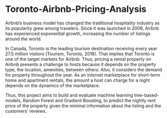 # Toronto-Airbnb-Pricing-Analysis
Airbnb’s business model has changed the traditional hospitality industry as its popularity grew among travelers. Since it was launched in 2008, Airbnb has experienced exponential growth, increasing the number of listings around the world.

In Canada, Toronto is the leading tourism destination receiving every year 27.5 million visitors (Tourism, Toronto, 2018). That implies that Toronto is one of the target markets for Airbnb. Thus, pricing a rental property on Airbnb presents a challenge to hosts because it depends on the property type, the location, amenities, between others. Also, it considers the demand for property throughout the year. As an internet marketplace for short-term home and apartment rentals, the amount a host can charge for a night depends on the dynamics of the marketplace. 

Thus, this project aims to build and evaluate machine learning tree-based-models, Random Forest and Gradient Boosting, to predict the nightly rent price of the property given the minimal information about the listing and the customers’ reviews.
